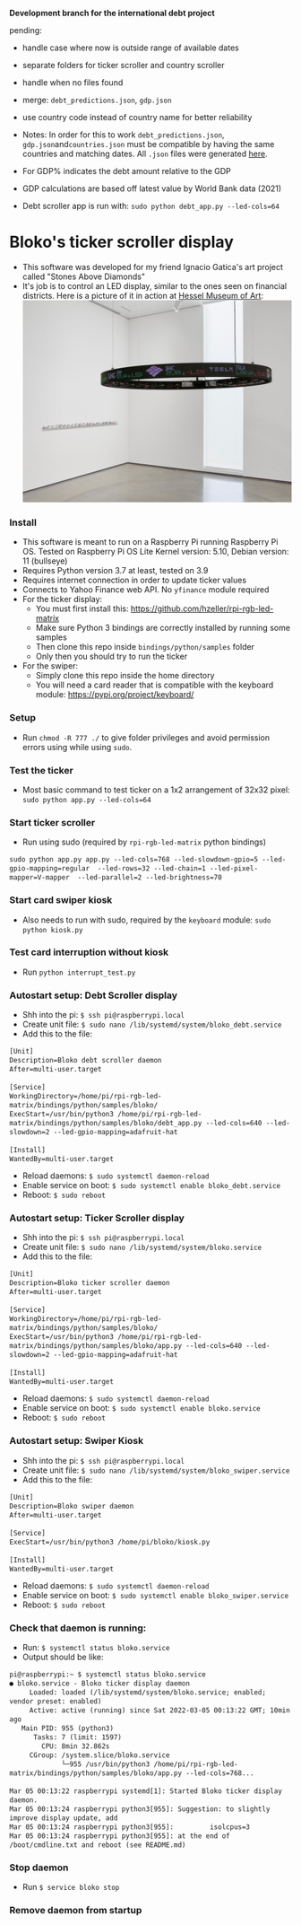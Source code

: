 **Development branch for the international debt project**

pending: 
- handle case where now is outside range of available dates
- separate folders for ticker scroller and country scroller
- handle when no files found
- merge: `debt_predictions.json`, `gdp.json`
- use country code instead of country name for better reliability

- Notes: In order for this to work `debt_predictions.json`, `gdp.json`and`countries.json` must be compatible by having the same countries and matching dates. All `.json` files were generated [here](https://github.com/a7u7a/blokis-intl-debt).
- For GDP% indicates the debt amount relative to the GDP
- GDP calculations are based off latest value by World Bank data (2021) 
- Debt scroller app is run with: `sudo python debt_app.py --led-cols=64`

# Bloko's ticker scroller display

- This software was developed for my friend Ignacio Gatica's art project called "Stones Above Diamonds"
- It's job is to control an LED display, similar to the ones seen on financial districts. Here is a picture of it in action at [Hessel Museum of Art](https://ccs.bard.edu/museum):
![Stones Above Diamonds by Ignacio Gatica](expo.jpeg)


### Install
- This software is meant to run on a Raspberry Pi running Raspberry Pi OS. Tested on Raspberry Pi OS Lite Kernel version: 5.10, Debian version: 11 (bullseye)
- Requires Python version 3.7 at least, tested on 3.9
- Requires internet connection in order to update ticker values
- Connects to Yahoo Finance web API. No `yfinance` module required
- For the ticker display: 
  - You must first install this: https://github.com/hzeller/rpi-rgb-led-matrix
  - Make sure Python 3 bindings are correctly installed by running some samples 
  - Then clone this repo inside `bindings/python/samples` folder
  - Only then you should try to run the ticker
- For the swiper:
  - Simply clone this repo inside the home directory
  - You will need a card reader that is compatible with the keyboard module: https://pypi.org/project/keyboard/


### Setup
- Run `chmod -R 777 ./` to give folder privileges and avoid permission errors using while using `sudo`.

### Test the ticker 
- Most basic command to test ticker on a 1x2 arrangement of 32x32 pixel: `sudo python app.py --led-cols=64`

### Start ticker scroller
- Run using sudo (required by `rpi-rgb-led-matrix` python bindings)
```
sudo python app.py app.py --led-cols=768 --led-slowdown-gpio=5 --led-gpio-mapping=regular  --led-rows=32 --led-chain=1 --led-pixel-mapper=V-mapper  --led-parallel=2 --led-brightness=70
```

### Start card swiper kiosk
- Also needs to run with sudo, required by the `keyboard` module: `sudo python kiosk.py`

### Test card interruption without kiosk
- Run `python interrupt_test.py`

### Autostart setup: Debt Scroller display
- Shh into the pi: `$ ssh pi@raspberrypi.local`
- Create unit file: `$ sudo nano /lib/systemd/system/bloko_debt.service`
- Add this to the file: 
```
[Unit]
Description=Bloko debt scroller daemon
After=multi-user.target

[Service]
WorkingDirectory=/home/pi/rpi-rgb-led-matrix/bindings/python/samples/bloko/
ExecStart=/usr/bin/python3 /home/pi/rpi-rgb-led-matrix/bindings/python/samples/bloko/debt_app.py --led-cols=640 --led-slowdown=2 --led-gpio-mapping=adafruit-hat

[Install]
WantedBy=multi-user.target
```
- Reload daemons: `$ sudo systemctl daemon-reload`
- Enable service on boot: `$ sudo systemctl enable bloko_debt.service`
- Reboot: `$ sudo reboot`

### Autostart setup: Ticker Scroller display
- Shh into the pi: `$ ssh pi@raspberrypi.local`
- Create unit file: `$ sudo nano /lib/systemd/system/bloko.service`
- Add this to the file: 
```
[Unit]
Description=Bloko ticker scroller daemon
After=multi-user.target

[Service]
WorkingDirectory=/home/pi/rpi-rgb-led-matrix/bindings/python/samples/bloko/
ExecStart=/usr/bin/python3 /home/pi/rpi-rgb-led-matrix/bindings/python/samples/bloko/app.py --led-cols=640 --led-slowdown=2 --led-gpio-mapping=adafruit-hat

[Install]
WantedBy=multi-user.target
```
- Reload daemons: `$ sudo systemctl daemon-reload`
- Enable service on boot: `$ sudo systemctl enable bloko.service`
- Reboot: `$ sudo reboot`

### Autostart setup: Swiper Kiosk
- Shh into the pi: `$ ssh pi@raspberrypi.local`
- Create unit file: `$ sudo nano /lib/systemd/system/bloko_swiper.service`
- Add this to the file: 
```
[Unit]
Description=Bloko swiper daemon
After=multi-user.target

[Service]
ExecStart=/usr/bin/python3 /home/pi/bloko/kiosk.py

[Install]
WantedBy=multi-user.target
```
- Reload daemons: `$ sudo systemctl daemon-reload`
- Enable service on boot: `$ sudo systemctl enable bloko_swiper.service`
- Reboot: `$ sudo reboot`

### Check that daemon is running: 
- Run: `$ systemctl status bloko.service`
- Output should be like: 
```
pi@raspberrypi:~ $ systemctl status bloko.service
● bloko.service - Bloko ticker display daemon
     Loaded: loaded (/lib/systemd/system/bloko.service; enabled; vendor preset: enabled)
     Active: active (running) since Sat 2022-03-05 00:13:22 GMT; 10min ago
   Main PID: 955 (python3)
      Tasks: 7 (limit: 1597)
        CPU: 8min 32.862s
     CGroup: /system.slice/bloko.service
             └─955 /usr/bin/python3 /home/pi/rpi-rgb-led-matrix/bindings/python/samples/bloko/app.py --led-cols=768...

Mar 05 00:13:22 raspberrypi systemd[1]: Started Bloko ticker display daemon.
Mar 05 00:13:24 raspberrypi python3[955]: Suggestion: to slightly improve display update, add
Mar 05 00:13:24 raspberrypi python3[955]:         isolcpus=3
Mar 05 00:13:24 raspberrypi python3[955]: at the end of /boot/cmdline.txt and reboot (see README.md)
```

### Stop daemon
- Run `$ service bloko stop`

### Remove daemon from startup